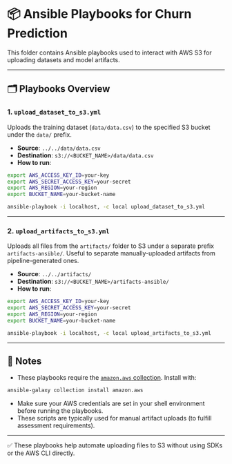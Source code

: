# 📦 Ansible Playbooks for Churn Prediction

This folder contains Ansible playbooks used to interact with AWS S3 for uploading datasets and model artifacts.

---

## 🗂️ Playbooks Overview

### 1. `upload_dataset_to_s3.yml`
Uploads the training dataset (`data/data.csv`) to the specified S3 bucket under the `data/` prefix.

- **Source**: `../../data/data.csv`
- **Destination**: `s3://<BUCKET_NAME>/data/data.csv`
- **How to run**:

```bash
export AWS_ACCESS_KEY_ID=your-key
export AWS_SECRET_ACCESS_KEY=your-secret
export AWS_REGION=your-region
export BUCKET_NAME=your-bucket-name

ansible-playbook -i localhost, -c local upload_dataset_to_s3.yml
```

---

### 2. `upload_artifacts_to_s3.yml`
Uploads all files from the `artifacts/` folder to S3 under a separate prefix `artifacts-ansible/`. Useful to separate manually-uploaded artifacts from pipeline-generated ones.

- **Source**: `../../artifacts/`
- **Destination**: `s3://<BUCKET_NAME>/artifacts-ansible/`
- **How to run**:

```bash
export AWS_ACCESS_KEY_ID=your-key
export AWS_SECRET_ACCESS_KEY=your-secret
export AWS_REGION=your-region
export BUCKET_NAME=your-bucket-name

ansible-playbook -i localhost, -c local upload_artifacts_to_s3.yml
```

---

## 📌 Notes

- These playbooks require the [`amazon.aws` collection](https://galaxy.ansible.com/amazon/aws). Install with:

```bash
ansible-galaxy collection install amazon.aws
```

- Make sure your AWS credentials are set in your shell environment before running the playbooks.
- These scripts are typically used for manual artifact uploads (to fulfill assessment requirements).

---

✅ These playbooks help automate uploading files to S3 without using SDKs or the AWS CLI directly.